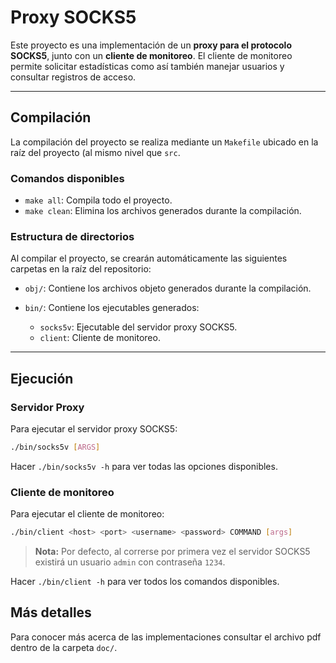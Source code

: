 # Proxy SOCKS5

Este proyecto es una implementación de un **proxy para el protocolo SOCKS5**, junto con un **cliente de monitoreo**.
El cliente de monitoreo permite solicitar estadísticas como así también manejar usuarios y consultar registros de acceso. 

---

## Compilación

La compilación del proyecto se realiza mediante un `Makefile` ubicado en la raíz del proyecto (al mismo nivel que `src`.

### Comandos disponibles

- `make all`: Compila todo el proyecto.
- `make clean`: Elimina los archivos generados durante la compilación.

### Estructura de directorios

Al compilar el proyecto, se crearán automáticamente las siguientes carpetas en la raíz del repositorio:

- `obj/`: Contiene los archivos objeto generados durante la compilación.
- `bin/`: Contiene los ejecutables generados:

  - `socks5v`: Ejecutable del servidor proxy SOCKS5.
  - `client`: Cliente de monitoreo.
---

## Ejecución

### Servidor Proxy

Para ejecutar el servidor proxy SOCKS5:

```bash
./bin/socks5v [ARGS]
```

Hacer `./bin/socks5v -h` para ver todas las opciones disponibles.

### Cliente de monitoreo

Para ejecutar el cliente de monitoreo:

```bash
./bin/client <host> <port> <username> <password> COMMAND [args]
```
> **Nota:** Por defecto, al correrse por primera vez el servidor SOCKS5 existirá un usuario `admin` con contraseña `1234`.

Hacer `./bin/client -h` para ver todos los comandos disponibles.

## Más detalles

Para conocer más acerca de las implementaciones consultar el archivo pdf dentro de la carpeta `doc/`.


